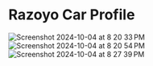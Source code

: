 # Razoyo Car Profile
![Screenshot 2024-10-04 at 8 20 33 PM](https://github.com/user-attachments/assets/22d21ad2-a008-497d-b7b8-83f8d07027ad)
![Screenshot 2024-10-04 at 8 20 54 PM](https://github.com/user-attachments/assets/54cabbaa-ea80-4b00-804b-48c84ab98c7b)
![Screenshot 2024-10-04 at 8 27 39 PM](https://github.com/user-attachments/assets/64b37cc5-175b-49a0-90c2-a8e731fe45da)
